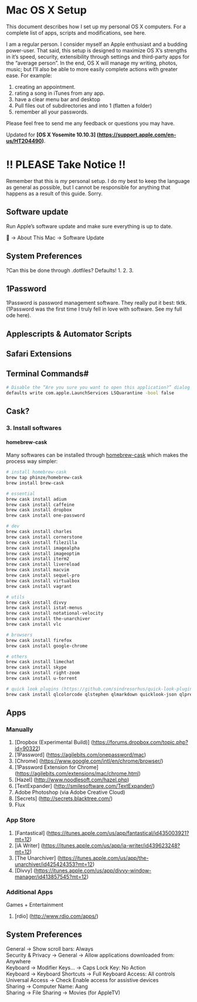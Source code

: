 # Mac OS X Setup
This document describes how I set up my personal OS X computers. For a complete list of apps, scripts and modifications, see here. 

I am a regular person. I consider myself an Apple enthusiast and a budding power-user. That said, this setup is designed to maximize OS X’s strengths in it’s speed, security, extensibility through settings and third-party apps for the “average person”. In the end, OS X will manage my writing, photos, music; but I’ll also be able to more easily complete actions with greater ease. For example: 
1. creating an appointment. 
2. rating a song in iTunes from any app. 
3. have a clear menu bar and desktop 
4. Pull files out of subdirectories and into 1 (flatten a folder) 
5. remember all your passwords.

Please feel free to send me any feedback or questions you may have.

Updated for **[OS X Yosemite 10.10.3] (https://support.apple.com/en-us/HT204490)**.

# !! PLEASE Take Notice !!
Remember that this is _my_ personal setup. I do my best to keep the language as general as possible, but I cannot be responsible for anything that happens as a result of this guide. Sorry.	

## Software update
Run Apple’s software update and make sure everything is up to date.

 → About This Mac → Software Update

## System Preferences
?Can this be done through .dotfiles? 
Defaults!
1. 
2. 
3. 

## 1Password
1Password is password management software. They really put it best: tktk. (1Password was the first time I truly fell in love with software. See my full ode here).



## Applescripts & Automator Scripts
## Safari Extensions
## Terminal Commands#

```sh
# Disable the “Are you sure you want to open this application?” dialog
defaults write com.apple.LaunchServices LSQuarantine -bool false
```

## Cask?
### 3. Install softwares


#### homebrew-cask

Many softwares can be installed through
[homebrew-cask](https://github.com/phinze/homebrew-cask) which makes the
process way simpler:

```sh
# install homebrew-cask
brew tap phinze/homebrew-cask
brew install brew-cask

# essential
brew cask install adium
brew cask install caffeine
brew cask install dropbox
brew cask install one-password

# dev
brew cask install charles
brew cask install cornerstone
brew cask install filezilla
brew cask install imagealpha
brew cask install imageoptim
brew cask install iterm2
brew cask install livereload
brew cask install macvim
brew cask install sequel-pro
brew cask install virtualbox
brew cask install vagrant

# utils
brew cask install divvy
brew cask install istat-menus
brew cask install notational-velocity
brew cask install the-unarchiver
brew cask install vlc

# browsers
brew cask install firefox
brew cask install google-chrome

# others
brew cask install limechat
brew cask install skype
brew cask install right-zoom
brew cask install u-torrent

# quick look plugins (https://github.com/sindresorhus/quick-look-plugins)
brew cask install qlcolorcode qlstephen qlmarkdown quicklook-json qlprettypatch quicklook-csv betterzipql webp-quicklook suspicious-package && qlmanage -r
```


## Apps

### Manually
1. [Dropbox (Experimental Build)] (https://forums.dropbox.com/topic.php?id=90322)
2. [1Password] (https://agilebits.com/onepassword/mac)
3. [Chrome] (https://www.google.com/intl/en/chrome/browser/)
4. [1Password Extension for Chrome] (https://agilebits.com/extensions/mac/chrome.html)
5. [Hazel] (http://www.noodlesoft.com/hazel.php)
6. [TextExpander] (http://smilesoftware.com/TextExpander/)
7. Adobe Photoshop (via Adobe Creative Cloud)
8. [Secrets] (http://secrets.blacktree.com/)
9. Flux


### App Store
1. [Fantastical] (https://itunes.apple.com/us/app/fantastical/id435003921?mt=12)
2. [iA Writer] (https://itunes.apple.com/us/app/ia-writer/id439623248?mt=12)
3. [The Unarchiver] (https://itunes.apple.com/us/app/the-unarchiver/id425424353?mt=12)
4. [Divvy] (https://itunes.apple.com/us/app/divvy-window-manager/id413857545?mt=12)

### Additional Apps

Games + Entertainment

1. [rdio] (http://www.rdio.com/apps/)

## System Preferences
General → Show scroll bars: Always  
Security & Privacy → General → Allow applications downloaded from: Anywhere  
Keyboard → Modifier Keys… → Caps Lock Key: No Action  
Keyboard → Keyboard Shortcuts → Full Keyboard Access: All controls  
Universal Access → Check Enable access for assistive devices  
Sharing → Computer Name: Aang  
Sharing → File Sharing → Movies (for AppleTV)
